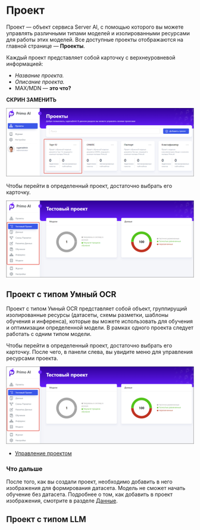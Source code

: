 # Проект

Проект — объект сервиса Server AI, с помощью которого вы можете управлять различными типами моделей и изолированными ресурсами для работы этих моделей. Все доступные проекты отображаются на главной странице — **Проекты**. 

Каждый проект представляет собой карточку с верхнеуровневой информацией:
* *Название проекта.*
* *Описание проекта.*
* MAX/MDN — **это что?**

**СКРИН ЗАМЕНИТЬ**

![](<../../../.gitbook/assets1/primo-ai/user-guide/project-card.png>)

Чтобы перейти в определенный проект, достаточно выбрать его карточку. 

![](<../../../.gitbook/assets1/primo-ai/user-guide/project-menu-panel.png>)


## Проект с типом Умный OCR

Проект с типом Умный OCR представляет собой объект, группирущий изолированные ресурсы (датасеты, схемы разметки, шаблоны обучения и инференса), которые вы можете использовать для обучения и оптимизации определенной модели. В рамках одного проекта следует работать с одним типом модели. 

Чтобы перейти в определенный проект, достаточно выбрать его карточку. После чего, в панели слева, вы увидите меню для управления ресурсами проекта. 

![](<../../../.gitbook/assets1/primo-ai/user-guide/project-menu-panel.png>)

* [Управление проектом](https://docs.primo-rpa.ru/primo-rpa/primo-rpa-ai-server/user/project/operation-with-projects)

### Что дальше

После того, как вы создали проект, необходимо добавить в него изображения для формирования датасета. Модель не сможет начать обучение без датасета. Подробнее о том, как добавить в проект изображения, смотрите в разделе [Данные](https://docs.primo-rpa.ru/primo-rpa/primo-rpa-ai-server/user/data).


## Проект с типом LLM




